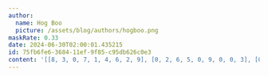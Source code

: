 ```yaml
---
author:
  name: Hog Boo
  picture: /assets/blog/authors/hogboo.png
maskRate: 0.33
date: 2024-06-30T02:00:01.435215
id: 75fb6fe6-3684-11ef-9f85-c95db626c0e3
content: '[[8, 3, 0, 7, 1, 4, 6, 2, 9], [0, 2, 6, 5, 0, 9, 0, 0, 3], [0, 0, 9, 2, 3, 6, 5, 4, 0], [0, 6, 8, 3, 0, 1, 4, 0, 0], [2, 5, 0, 0, 6, 8, 9, 0, 1], [3, 0, 1, 0, 0, 5, 8, 6, 7], [1, 7, 4, 8, 0, 2, 0, 9, 6], [5, 0, 0, 0, 9, 0, 0, 1, 4], [6, 9, 3, 1, 0, 7, 2, 8, 5]]'
---
```

